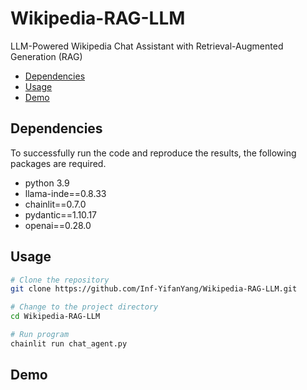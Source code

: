 # Wikipedia-RAG-LLM
LLM-Powered Wikipedia Chat Assistant with Retrieval-Augmented Generation (RAG)
- [Dependencies](#Dependencies)
- [Usage](#usage)
- [Demo](#Demo)
  
## Dependencies

To successfully run the code and reproduce the results, the following packages are required.
* python 3.9
* llama-inde==0.8.33
* chainlit==0.7.0
* pydantic==1.10.17
* openai==0.28.0

## Usage
```bash
# Clone the repository
git clone https://github.com/Inf-YifanYang/Wikipedia-RAG-LLM.git

# Change to the project directory
cd Wikipedia-RAG-LLM

# Run program
chainlit run chat_agent.py
```

## Demo

